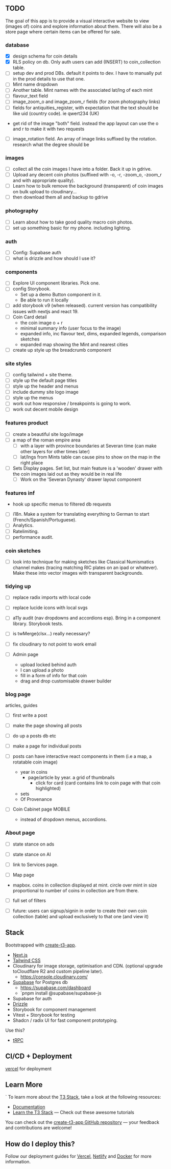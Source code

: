 ## TODO

The goal of this app is to provide a visual interactive website to view (images of) coins and explore information about them. There will also be a store page where certain items can be offered for sale.

### database

- [x] design schema for coin details
- [x] RLS policy on db. Only auth users can add (INSERT) to coin_collection table.
- [ ] setup dev and prod DBs. default it points to dev. I have to manually put in the prod details to use that one.
- [ ] Mint name dropdown
- [ ] Another table. Mint names with the associated lat/lng of each mint
- [ ] flavour_text field
- [ ] image_zoom_o and image_zoom_r fields (for zoom photography links)
- [ ] fields for antiquities_register, with expectation that the text should be like uid (country code). ie qwert234 (UK)
- get rid of the image "both" field. instead the app layout can use the o and r to make it with two requests
- [ ] image_rotation field. An array of image links suffixed by the rotation. research what the degree should be

### images

- [ ] collect all the coin images I have into a folder. Back it up in gdrive.
- [ ] Upload any decent coin photos (suffixed with -o, -r, -zoom_o, -zoom_r and with appropriate quality).
- [ ] Learn how to bulk remove the background (transparent) of coin images on bulk upload to cloudinary...
- [ ] then download them all and backup to gdrive

### photography

- [ ] Learn about how to take good quality macro coin photos.
- [ ] set up something basic for my phone. including lighting.

### auth

- [ ] Config: Supabase auth
- [ ] what is drizzle and how should I use it?

### components

- [ ] Explore UI component libraries. Pick one.
- [ ] config Storybook.
  - Set up a demo Button component in it.
  - Be able to run it locally
- [ ] add storybook v9 (when released). current version has compatibility issues with nextjs and react 19.
- [ ] Coin Card detail
  - the coin image o + r
  - minimal summary info (user focus to the image)
  - expanded info, inc flavour text, dims, expanded legends, comparison sketches
  - expanded map showing the Mint and nearest cities
- [ ] create up style up the breadcrumb component

### site styles

- [ ] config tailwind + site theme.
- [ ] style up the default page titles
- [ ] style up the header and menus
- [ ] include dummy site logo image
- [ ] style up the menus
- [ ] work out how responsive / breakpoints is going to work.
- [ ] work out decent mobile design

### features product

- [ ] create a beautiful site logo/image
- [ ] a map of the roman empire area
  - [ ] with a layer with province boundaries at Severan time (can make other layers for other times later)
  - [ ] lat/lngs from Mints table can cause pins to show on the map in the right place
- [ ] Sets Display pages. Set list, but main feature is a 'wooden' drawer with the coin images laid out as they would be in real life
  - [ ] Work on the 'Severan Dynasty' drawer layout component

### features inf

- hook up specific menus to filtered db requests
- [ ] i18n. Make a system for translating everything to German to start (French/Spanish/Portuguese).
- [ ] Analytics.
- [ ] Ratelimiting.
- [ ] performance audit.

### coin sketches

- [ ] look into technique for making sketches like Classical Numismatics channel makes (tracing matching RIC plates on an ipad or whatever). Make these into vector images with transparent backgrounds.

### tidying up

- [ ] replace radix imports with local code
- [ ] replace lucide icons with local svgs
- [ ] a11y audit (nav dropdowns and accordions esp). Bring in a component library. Storybook tests.
- [ ] is twMerge(clsx...) really necessary?
- [ ] fix cloudinary to not point to work email

- [ ] Admin page
  - upload locked behind auth
  - I can upload a photo
  - fill in a form of info for that coin
  - drag and drop customisable drawer builder

### blog page

articles, guides

- [ ] first write a post
- [ ] make the page showing all posts
- [ ] do up a posts db etc
- [ ] make a page for individual posts
- [ ] posts can have interactive react components in them (i.e a map, a rotatable coin image)
  - year in coins
    - page/article by year. a grid of thumbnails
      - click for card (card contains link to coin page with that coin highlighted)
  - sets
  - Of Provenance

- [ ] Coin Cabinet page MOBILE
  - instead of dropdown menus, accordions.

### About page

- [ ] state stance on ads
- [ ] state stance on AI
- [ ] link to Services page.

- [ ] Map page
- mapbox. coins in collection displayed at mint. circle over mint in size proportional to number of coins in collection are from there.
- [ ] full set of filters

- [ ] future: users can signup/signin in order to create their own coin collection (table) and upload exclusively to that one (and view it)

## Stack

Bootstrapped with [create-t3-app](https://create.t3.gg/).

- [Next.js](https://nextjs.org)
- [Tailwind CSS](https://tailwindcss.com)
- Cloudinary for image storage, optimisation and CDN. (optional upgrade toCloudflare R2 and custom pipeline later).
  - https://console.cloudinary.com/
- [Supabase](https://supabase.com) for Postgres db
  - https://supabase.com/dashboard
  - `pnpm install @supabase/supabase-js
- Supabase for auth
- [Drizzle](https://orm.drizzle.team)
- Storybook for component management
- Vitest + Storybook for testing
- Shadcn / radix UI for fast component prototyping.

Use this?

- [tRPC](https://trpc.io)

## CI/CD + Deployment

[vercel](https://vercel.com/timmdays-projects/coin-cabinet/deployments) for deployment

## Learn More

`
To learn more about the [T3 Stack](https://create.t3.gg/), take a look at the following resources:

- [Documentation](https://create.t3.gg/)
- [Learn the T3 Stack](https://create.t3.gg/en/faq#what-learning-resources-are-currently-available) — Check out these awesome tutorials

You can check out the [create-t3-app GitHub repository](https://github.com/t3-oss/create-t3-app) — your feedback and contributions are welcome!

## How do I deploy this?

Follow our deployment guides for [Vercel](https://create.t3.gg/en/deployment/vercel), [Netlify](https://create.t3.gg/en/deployment/netlify) and [Docker](https://create.t3.gg/en/deployment/docker) for more information.
